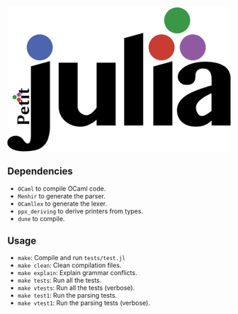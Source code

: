 ![logo pjulia](pjulia.png)
## Dependencies
- `OCaml` to compile OCaml code.
- `Menhir` to generate the parser.
- `OCamllex` to generate the lexer.
- `ppx_deriving` to derive printers from types.
- `dune` to compile.
## Usage
- `make`: Compile and run `tests/test.jl`
- `make clean`: Clean compilation files.
- `make explain`: Explain grammar conflicts.
- `make tests`: Run all the tests.
- `make vtests`: Run all the tests (verbose).
- `make test1`: Run the parsing tests.
- `make vtest1`: Run the parsing tests (verbose).
